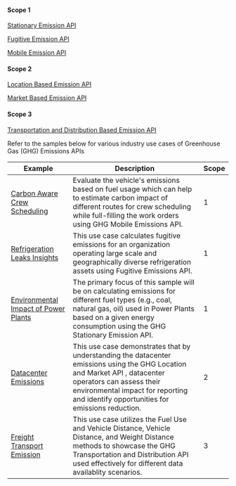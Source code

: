 #### Scope 1

[Stationary Emission API](tutorials/scope1/stationary_emission.ipynb)

[Fugitive Emission API](tutorials/scope1/fugitive_emission.ipynb)

[Mobile Emission API](tutorials/scope1/mobile_emission.ipynb)

#### Scope 2

[Location Based Emission API](tutorials/scope2/location_based_emission.ipynb)

[Market Based Emission API](tutorials/scope2/market_based_emission.ipynb)

#### Scope 3

[Transportation and Distribution Based Emission API](tutorials/scope3/transportation_and_distribution_emission.ipynb)

Refer to the samples below for various industry use cases of Greenhouse Gas (GHG) Emissions APIs 

Example | Description                                                                                                                                                            | Scope
--------|------------------------------------------------------------------------------------------------------------------------------------------------------------------------|----------
[Carbon Aware Crew Scheduling](samples/scope1/sustainable_crew_scheduling/carbon_aware_crew_scheduling.ipynb) |Evaluate the vehicle's emissions based on fuel usage which can help to estimate carbon impact of different routes for crew scheduling while full-filling the work orders using GHG Mobile Emissions API. | 1
[Refrigeration Leaks Insights](samples/scope1/refrigeration_leaks_insights/refrigeration_leaks_insights.ipynb) |This use case calculates fugitive emissions for an organization operating large scale and geographically diverse refrigeration assets using Fugitive Emissions API. | 1
[Environmental Impact of Power Plants](samples/scope1/environmental_impact_of_power_plant/power_plant.ipynb) |The primary focus of this sample will be on calculating emissions for different fuel types (e.g., coal, natural gas, oil) used in Power Plants based on a given energy consumption using the GHG Stationary Emission API. | 1
[Datacenter Emissions](samples/scope2/datacenter_emission_capture/datacenter_emission_capture.ipynb) |This use case demonstrates that by understanding the datacenter emissions using  the GHG Location and Market API , datacenter operators can assess their environmental impact for reporting and identify opportunities for emissions reduction.| 2
[Freight Transport Emission](samples/scope3/freight_transport_emission_capture/freight_transport_emission_capture.ipynb) |This use case utilizes the Fuel Use and Vehicle Distance, Vehicle Distance, and Weight Distance methods to showcase the GHG Transportation and Distribution API used effectively for different data availablity scenarios.| 3